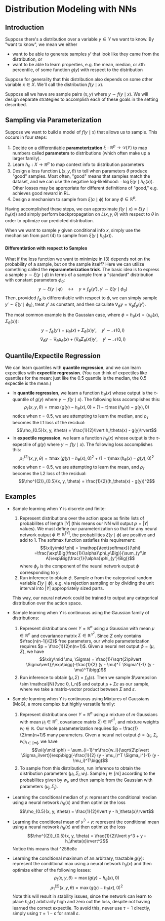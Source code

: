 # Distribution Modeling with NNs

## Introduction
Suppose there's a distribution over a variable $y\in Y$ we want to know. By "want to know", we mean we either
- want to be able to generate samples $y'$ that look like they came from the distribution, or
- want to be able to learn properties, e.g. the mean, median, or $k$th percentile, of some function $g(y)$ with respect to the distribution

Suppose for generality that this distribution also depends on some other variable $x \in X$. We'll call the distribution $f(y\mid x)$. 

Suppose all we have are sample pairs $(x, y)$ where $y\sim f(y\mid x)$.  We will design separate strategies to accomplish each of these goals in the setting described.

## Sampling via Parameterization
Suppose we want to build a model of $f(y\mid x)$ that allows us to sample. This occurs in four steps:
1. Decide on a differentiable **parameterization** $\xi: \mathbb{R}^p \to \mathcal{D}(Y)$ to map numbers called **parameters** to distributions (which often make up a larger family).
2. Learn $h_\theta: X\to \mathbb{R}^p$ to map context info to distribution parameters
4. Design a loss function $L(x, y, \theta)$ to tell when parameters $\theta$ produce "good" samples. Most often, "good" means that samples match the dataset, and we can use the negative log-likelihood: $-\log\xi(y\mid h_\theta(x))$. Other losses may be appropriate for different definitions of "good," e.g. achieves good reward in RL.
5. Design a mechanism to sample from $\xi(a\mid\phi)$ for any $\phi\in\mathbb{R}^p$.

Having accomplished these steps, we can approximate $f(y\mid x) \approx \xi(y\mid h_\theta(x))$ and simply perform backpropagation on $L(x, y, \theta)$ with respect to  $\theta$ in order to optimize our predicted distribution.

When we want to sample $y$ given conditional info $x$, simply  use the mechanism from part (4) to sample from $\xi(y\mid h_\theta(x))$.

#### Differentiation with respect to Samples

What if the loss function we want to minimize in (3) depends not on the probability of a sample, but on the sample itself? Here we can utilize something called the **reparameterization trick**. The basic idea is to express a sample $y\sim\xi(y\mid \phi)$ in terms of a sample from a "standard" distribution with constant parameters $\phi_0$:
$$y\sim\xi(y\mid\phi) \quad\leftrightarrow \quad y= f_\phi(y'), \;y'\sim\xi(y\mid\phi_0)$$
Then, provided $f_\phi$ is differentiable with respect to $\phi$, we can simply sample $y'\sim \xi(y\mid\phi_0)$, treat $y'$ as constant, and then calculate $\nabla_\phi y = \nabla_\phi f_\phi(y')$.

The most common example is the Gaussian case, where $\phi = h_\theta(x) = (\mu_\theta(x), \Sigma_\theta(x))$:
$$y = f_\phi(y') = \mu_\theta(x) + \Sigma_\theta(x) y', \quad y'\sim\mathcal{N}(0, I)$$
$$\nabla_\theta y  = \nabla_\theta\mu_\theta(x) + (\nabla_\theta\Sigma_\theta(x))y', \quad y'\sim\mathcal{N}(0, I)$$


## Quantile/Expectile Regression
We can learn quantiles with **quantile regression**, and we can learn expectiles with **expectile regression**. (You can think of expectiles like quantiles for the mean: just like the 0.5 quantile is the median, the 0.5 expectile is the mean.)

- In **quantile regression**, we learn a function $h_\theta(x)$ whose output is the $\tau$-quantile of $g(y)$ where $y\sim f(y\mid x)$. The following loss accomplishes this:
$$\rho_\tau(x, y, \theta) = \tau \max(g(y) - h_\theta(x), 0) + (1 - \tau)\max(h_\theta(x) - g(y), 0)$$
notice when $\tau=0.5$, we are attempting to learn the median, and $\rho_\tau$ becomes the L1 loss of the residual:
$$\rho_{0.5}(x, y, \theta) = \frac{1}{2}\lvert h_\theta(x) - g(y)\rvert$$
- In **expectile regression**, we learn a function $h_\theta(x)$ whose output is the $\tau$-expectile of $g(y)$ where $y\sim f(y\mid x)$. The following loss accomplishes this:
$$\rho^{(2)}_\tau(x, y, \theta) = \tau \max(g(y) - h_\theta(x), 0)^2 + (1 - \tau)\max(h_\theta(x) - g(y), 0)^2$$
notice when $\tau=0.5$, we are attempting to learn the mean, and $\rho_\tau$ becomes the L2 loss of the residual:
$$\rho^{(2)}_{0.5}(x, y, \theta) = \frac{1}{2}(h_\theta(x) - g(y))^2$$


## Examples
- Sample learning when $Y$ is discrete and finite:
	1. Represent distributions over the action space as finite lists of probabilites of length $\vert Y\vert$ (this means our NN will output $p = \vert Y\vert$ values). We must define our parameterization so that for any neural network output $\phi\in\mathbb{R}^{\vert Y\vert}$, the probabilities $\xi(y\mid \phi)$ are positive and add to 1. The softmax function satisfies this requirement:
	$$\xi(y\mid \phi) = \mathop{\text{softmax}}(\phi) =\frac{\exp\Big(\frac{1}{\alpha}\phi_y\Big)}{\sum_{y'\in A}\exp\Big(\frac{1}{\alpha}\phi_{y'}\Big)}$$
	where $\phi_y$ is the component of the neural network output $\phi$ corresponding to $y$.
	3. Run inference to obtain $\phi$. Sample $a$ from the categorical random variable $\xi(y\mid \phi)$, e.g. via rejection sampling or by dividing the unit interval into $\vert Y\vert$ appropriately sized parts.
	
	This way, our neural network could be trained to output any categorical distribution over the action space.
- Sample learning when $Y$ is continuous using the Gaussian family of distributions: 
	1. Represent distributions over $Y = \mathbb{R}^n$ using a Gaussian with mean $\mu \in \mathbb{R}^n$ and covariance matrix $\Sigma \in \mathbb{R}^{n^2}$. Since $\Sigma$ only contains $\frac{n(n-1)}{2}$ free parameters, our whole parameterization requires $p = \frac{1}{2}n(n+1)$. Given a neural net output $\phi = (\mu, \Sigma)$, we have
	$$\xi(y\mid \mu, \Sigma) = \frac{1}{\sqrt{2\pi\vert \Sigma\vert}}\exp\bigg(-\frac{1}{2} (y - \mu)^T \Sigma^{-1} (y - \mu)^T\bigg)$$
	3. Run inference to obtain $(\mu, \Sigma) = f_\theta(s)$. Then we sample $\varepsilon \sim \mathcal{N}(\vec 0, I_n)$ and output $\mu + \Sigma\varepsilon$ as our sample, where we take a matrix-vector product between $\Sigma$ and $\varepsilon$.
- Sample learning when $Y$ is continuous using Mixtures of Gaussians (MoG), a more complex but highly versatile family:
	1. Represent distributions over $Y = \mathbb{R}^n$ using a mixture of $m$ Gaussians with mean $\mu_i \in \mathbb{R}^n$, covariance matrix $\Sigma_i \in \mathbb{R}^{n^2}$, and mixture weights $w_i \in \mathbb{R}$. Our whole parameterization requires $p = \frac{1}{2}mn(n+1)$ many parameters. Given a neural net output $\phi = (\mu_i, \Sigma_i, w_i)_{i\in[m]}$, we have
	$$\xi(y\mid \phi) = \sum_{i=1}^m\frac{w_i}{\sqrt{2\pi\vert \Sigma_i\vert}}\exp\bigg(-\frac{1}{2} (y - \mu_i)^T \Sigma_i^{-1} (y - \mu_i)^T\bigg)$$
	3. To sample from this distribution, run inference to obtain the distribution parameters $(\mu_i, \Sigma_i, w_i)$. Sample $j\in[m]$ according to the probabilites given by $w_i$, and then sample from the Gaussian with parameters $(\mu_j, \Sigma_j)$.
- Learning the conditional median of $y$: represent the conditional median using a neural network $h_\theta(x)$ and then optimize the loss
$$\rho_{0.5}(x, y, \theta) = \frac{1}{2}\lvert y - h_\theta(x)\rvert$$
- Learning the conditional mean of $y^3 + y$: represent the conditional mean using a neural network $h_\theta(x)$ and then optimize the loss
$$\rho^{(2)}_{0.5}(x, y, \theta) = \frac{1}{2}\lvert y^3 + y - h_\theta(x)\rvert^2$$
Notice this means that  ^258e8c
- Learning the conditional maximum of an arbitrary, tractable $g(y)$: represent the conditional max using a neural network $h_\theta(x)$ and then optimize either of the following losses:
$$\rho_{1}(x, y, \theta) =   \max(g(y) - h_\theta(x), 0) $$
$$\rho^{(2)}_{1}(x, y, \theta) = \max(g(y) - h_\theta(x), 0)^2$$
Note this will result in stability issues, since the network can learn to place $h_\theta(x)$ arbitrarily high and zero out the loss, despite not having learned the correct expectile. To avoid this, never use $\tau=1$ directly, simply using $\tau = 1-\varepsilon$ for small $\varepsilon$.
